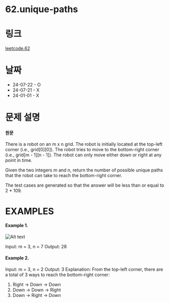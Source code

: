 # 62.unique-paths

# 링크
[leetcode.62](https://leetcode.com/problems/unique-paths/?envType=study-plan-v2&envId=leetcode-75)

# 날짜
* 24-07-22 - O
* 24-07-21 - X
* 24-01-01 - X

# 문제 설명
#### 원문


There is a robot on an m x n grid. The robot is initially located at the top-left corner (i.e., grid[0][0]). The robot tries to move to the bottom-right corner (i.e., grid[m - 1][n - 1]). The robot can only move either down or right at any point in time.

Given the two integers m and n, return the number of possible unique paths that the robot can take to reach the bottom-right corner.

The test cases are generated so that the answer will be less than or equal to 2 * 109.



# EXAMPLES
#### Example 1.

![Alt text](https://assets.leetcode.com/uploads/2018/10/22/robot_maze.png)

Input: m = 3, n = 7
Output: 28


#### Example 2.


Input: m = 3, n = 2
Output: 3
Explanation: From the top-left corner, there are a total of 3 ways to reach the bottom-right corner:
1. Right -> Down -> Down
2. Down -> Down -> Right
3. Down -> Right -> Down